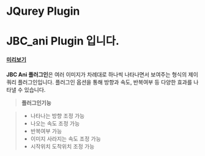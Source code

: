 JQurey Plugin
============
JBC_ani Plugin 입니다.
============
#### [미리보기](http://chaos0425.dothome.co.kr/jbc_plugin/index.html)

**JBC Ani 플러그인**은 여러 이미지가 차례대로 하나씩 나타나면서 보여주는 형식의 제이쿼리 플러그인입니다.
플러그인 옵션을 통해 방향과 속도, 반복여부 등 다양한 효과를 나타낼 수 있습니다.

> **플러그인기능**

> - 나타나는 방향 조정 가능
> - 나오는 속도 조정 가능
> - 반복여부 가능
> - 이미지 사라지는 속도 조정 가능
> - 시작위치 도착위치 조정 가능
